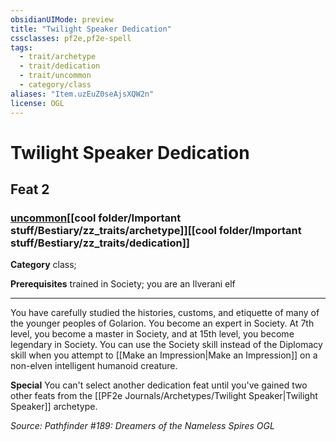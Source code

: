 ```yaml
---
obsidianUIMode: preview
title: "Twilight Speaker Dedication"
cssclasses: pf2e,pf2e-spell
tags:
  - trait/archetype
  - trait/dedication
  - trait/uncommon
  - category/class
aliases: "Item.uzEuZ0seAjsXQW2n"
license: OGL
---
```

# Twilight Speaker Dedication
## Feat 2
### [uncommon](cool%20folder/Important%20stuff/Bestiary/zz_traits/uncommon.md "Uncommon Rarity Trait")[[cool folder/Important stuff/Bestiary/zz_traits/archetype]][[cool folder/Important stuff/Bestiary/zz_traits/dedication]]

**Category** class; 



**Prerequisites** trained in Society; you are an Ilverani elf
* * *
You have carefully studied the histories, customs, and etiquette of many of the younger peoples of Golarion. You become an expert in Society. At 7th level, you become a master in Society, and at 15th level, you become legendary in Society. You can use the Society skill instead of the Diplomacy skill when you attempt to [[Make an Impression|Make an Impression]] on a non-elven intelligent humanoid creature.

**Special** You can't select another dedication feat until you've gained two other feats from the [[PF2e Journals/Archetypes/Twilight Speaker|Twilight Speaker]] archetype.

*Source: Pathfinder #189: Dreamers of the Nameless Spires*
*OGL*